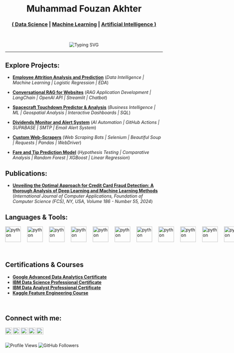 <h1 align="center";>
  Muhammad Fouzan Akhter
</h1>

<h3 align="center";>
  <a href="https://github.com/fouzan-akhter">( Data Science</a> |
  <a href="https://github.com/fouzan-akhter">Machine Learning</a> |
  <a href="https://github.com/fouzan-akhter">Artificial Intelligence )</a>
</h3>
<br>
<p align="center">
  <img src="https://readme-typing-svg.demolab.com?font=Righteous&size=25&pause=500&duration=2000&color=000000&center=true&width=435&lines=Welcome+to+my+GitHub+Profile!;Data+Science;Generative+AI;Machine+Learning;Neural+Networks;Artificial+Intelligence;Application+Development" alt="Typing SVG">
</p>

---

<h2>Explore Projects:</h2>

- **<a href="https://github.com/fouzan-akhter/Employee-Attrition-Analysis-and-Prediction">Employee Attrition Analysis and Prediction</a>** (<i>Data Intelligence | Machine Learning | Logistic Regression | EDA</i>)

- **<a href="https://github.com/fouzan-akhter/Conversational-RAG-for-Websites">Conversational RAG for Websites</a>** (<i>RAG Application Development | LangChain | OpenAI API | Streamlit | Chatbot</i>)

- **<a href="https://github.com/fouzan-akhter/Spacecraft-Touchdown-Predictor-and-Analytics">Spacecraft Touchdown Predictor & Analysis</a>** (<i>Business Intelligence | ML | Geospatial Analysis | Interactive Dashboards | SQL</i>)

- **<a href="https://github.com/fouzan-akhter/Dividends-Monitor-and-Alert-System">Dividends Monitor and Alert System</a>** (<i>AI Automation | GitHub Actions | SUPABASE | SMTP | Email Alert System</i>)

- **<a href="https://github.com/fouzan-akhter/Custom-WebScrapers">Custom Web-Scrapers</a>** (<i>Web Scraping Bots | Selenium | Beautiful Soup | Requests | Pandas | WebDriver</i>)
  
- **<a href="https://github.com/fouzan-akhter/Fare-and-Tip-Prediction-Model">Fare and Tip Prediction Model</a>** (<i>Hypothesis Testing | Comparative Analysis | Random Forest | XGBoost | Linear Regression</i>)

<be>

<h2>Publications:</h2>

- **<a href="https://www.ijcaonline.org/archives/volume186/number55/unveiling-the-optimal-approach-for-credit-card-fraud-detection-a-thorough-analysis-of-deep-learning-and-machine-learning-methods/">Unveiling the Optimal Approach for Credit Card Fraud Detection: A thorough Analysis of Deep Learning and Machine Learning Methods</a>** (<i>International Journal of Computer Applications, Foundation of Computer Science (FCS), NY, USA, Volume 186 - Number 55, 2024</i>)

<h2>Languages & Tools:</h2>

<p align="left" style="display: flex; gap: 20px;">
    <img src="https://cdn.jsdelivr.net/gh/devicons/devicon@latest/icons/python/python-original.svg" alt="python" width="50" height="50"/>
    <img src="https://cdn.jsdelivr.net/gh/devicons/devicon@latest/icons/numpy/numpy-original.svg" alt="python" width="50" height="50"/>
    <img src="https://www.vectorlogo.zone/logos/tensorflow/tensorflow-icon.svg" alt="python" width="50" height="50"/>
    <img src="https://scipy.org/images/logo.svg" alt="python" width="50" height="50"/>
    <img src="https://cdn.jsdelivr.net/gh/devicons/devicon@latest/icons/scikitlearn/scikitlearn-original.svg" alt="python" width="50" height="50"/>
    <img src="https://cdn.jsdelivr.net/gh/devicons/devicon@latest/icons/pytorch/pytorch-original.svg" alt="python" width="50" height="50"/>
    <img src="https://cdn.jsdelivr.net/gh/devicons/devicon@latest/icons/pandas/pandas-original.svg" alt="python" width="50" height="50"/>
    <img src="https://cdn.jsdelivr.net/gh/devicons/devicon@latest/icons/keras/keras-original.svg" alt="python" width="50" height="50"/>
    <img src="https://cdn.jsdelivr.net/gh/devicons/devicon@latest/icons/opencv/opencv-original.svg" alt="python" width="50" height="50"/>
    <img src="https://cdn.jsdelivr.net/gh/devicons/devicon@latest/icons/pypi/pypi-original.svg" alt="python" width="50" height="50"/>
    <img src="https://cdn.jsdelivr.net/gh/devicons/devicon@latest/icons/anaconda/anaconda-original.svg" alt="python" width="50" height="50"/>
    <img src="https://cdn.jsdelivr.net/gh/devicons/devicon@latest/icons/jupyter/jupyter-original-wordmark.svg" alt="python" width="50" height="50"/>
    <img src="https://cdn.jsdelivr.net/gh/devicons/devicon@latest/icons/bash/bash-original.svg" alt="python" width="50" height="50"/>
    <img src="https://cdn.jsdelivr.net/gh/devicons/devicon@latest/icons/json/json-original.svg" alt="python" width="50" height="50"/>
    <img src="https://cdn.jsdelivr.net/gh/devicons/devicon@latest/icons/kaggle/kaggle-original.svg" alt="python" width="50" height="50"/>
    <img src="https://cdn.jsdelivr.net/gh/devicons/devicon@latest/icons/matplotlib/matplotlib-original.svg" alt="python" width="50" height="50"/>
    <img src="https://cdn.jsdelivr.net/gh/devicons/devicon@latest/icons/plotly/plotly-original.svg" alt="python" width="50" height="50"/>
    <img src="https://avatars.githubusercontent.com/u/22799945?s=200&v=4" alt="python" width="50" height="50"/>
    <img src="https://uxwing.com/wp-content/themes/uxwing/download/brands-and-social-media/openai-icon.png" alt="python" width="50" height="50"/>
    <img src="https://upload.wikimedia.org/wikipedia/commons/thumb/f/f0/Google_Bard_logo.svg/600px-Google_Bard_logo.svg.png" alt="python" width="50" height="50"/>
    <img src="https://huggingface.co/front/assets/huggingface_logo-noborder.svg" alt="python" width="50" height="50"/>
    <img src="https://cdn.jsdelivr.net/gh/devicons/devicon@latest/icons/vscode/vscode-original.svg" alt="python" width="50" height="50"/>
    <img src="https://media.licdn.com/dms/image/D560BAQGTObF4UNvy4A/company-logo_200_200/0/1708009961301/langchain_logo?e=2147483647&v=beta&t=mPOYYuAhfsnYyRk0k2Dlhzz20abcPc1dbWxQRAiHFPE" alt="python" width="50" height="50"/>
    <img src="https://cdn.jsdelivr.net/gh/devicons/devicon@latest/icons/git/git-original.svg" alt="python" width="50" height="50"/>
    <img src="https://cdn.jsdelivr.net/gh/devicons/devicon@latest/icons/hadoop/hadoop-original.svg" alt="python" width="50" height="50"/>
    <img src="https://cdn.jsdelivr.net/gh/devicons/devicon@latest/icons/mysql/mysql-original.svg" alt="python" width="50" height="50"/>
    <img src="https://cdn.jsdelivr.net/gh/devicons/devicon@latest/icons/postgresql/postgresql-original.svg" alt="python" width="50" height="50"/>
    <img src="https://cdn.jsdelivr.net/gh/devicons/devicon@latest/icons/sqlite/sqlite-original.svg" alt="python" width="50" height="50"/>
    <img src="https://cdn.jsdelivr.net/gh/devicons/devicon@latest/icons/selenium/selenium-original.svg" alt="python" width="50" height="50"/>
    <img src="https://cdn.jsdelivr.net/gh/devicons/devicon@latest/icons/flask/flask-original.svg" alt="python" width="50" height="50"/>
    <img src="https://cdn.worldvectorlogo.com/logos/tableau-software.svg" alt="python" width="50" height="50"/>
    <img src="https://cdn.jsdelivr.net/gh/devicons/devicon@latest/icons/html5/html5-original.svg" alt="python" width="50" height="50"/>
    <img src="https://www.vectorlogo.zone/logos/w3_css/w3_css-icon.svg" alt="python" width="50" height="50"/>
    <img src="https://cdn.jsdelivr.net/gh/devicons/devicon@latest/icons/javascript/javascript-original.svg" alt="python" width="50" height="50"/>
    <img src="https://cdn.jsdelivr.net/gh/devicons/devicon@latest/icons/latex/latex-original.svg" alt="python" width="50" height="50"/>
</p>

<br>

<h2>Certifications & Courses</h2>

- <b><a href="https://www.credly.com/badges/dd8b1fd9-c470-4e01-971e-4bff05077913/public_url">Google Advanced Data Analytics Certificate</a></b>
- <b><a href="https://www.credly.com/badges/a5c03ee5-9ef5-41bc-8182-df206e537c24">IBM Data Science Professional Certificate</a></b>
- <b><a href="https://www.credly.com/badges/dd8b1fd9-c470-4e01-971e-4bff05077913/public_url">IBM Data Analyst Professional Certificate</a></b>
- <b><a href="https://www.kaggle.com/learn/certification/fouzanakhter/feature-engineering">Kaggle Feature Engineering Course</a></b>

<br> 

<h2>Connect with me:</h2>

[<img align="left" alt="FouzanAkhter | LinkedIn" width="22px" src="https://cdn.jsdelivr.net/npm/simple-icons@v3/icons/linkedin.svg" />][linkedin]
[<img align="left" alt="FouzanAkhter | X (formerly Twitter)" width="22px" src="https://cdn.jsdelivr.net/npm/simple-icons@12.1.0/icons/x.svg" />][x]
[<img align="left" alt="FouzanAkhter | GitHub" width="22px" src="https://cdn.jsdelivr.net/npm/simple-icons@12.1.0/icons/github.svg" />][github]
[<img align="left" alt="FouzanAkhter | Upwork" width="22px" src="https://cdn.jsdelivr.net/npm/simple-icons@12.1.0/icons/upwork.svg" />][upwork]
[<img align="left" alt="FouzanAkhter | Credly" width="22px" src="https://cdn.jsdelivr.net/npm/simple-icons@12.1.0/icons/credly.svg" />][credly]

[linkedin]: https://www.linkedin.com/in/fouzan-akhter/
[x]: https://github.com/fouzan-akhter
[github]: https://github.com/fouzan-akhter
[upwork]: https://www.upwork.com/freelancers/~019789c3a540248cea
[credly]: https://www.credly.com/users/fouzan.akhter

<br>
<br>

<p>
  <img src="https://komarev.com/ghpvc/?username=fouzan-akhter&color=brightgreen" alt="Profile Views" />
  <img src="https://img.shields.io/github/followers/fouzan-akhter?label=Follow&style=social" alt="GitHub Followers" />
</p>
